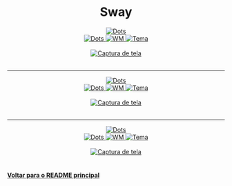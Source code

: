 <h1 align="center">Sway</h1>

<div align="center">
  <a href="https://github.com/jyeno">
    <img alt="Dots" src="https://img.shields.io/badge/usuário-jyeno-%2322252f?style=for-the-badge" />
  </a>
  <br/>
  <a href="https://github.com/jyeno/dotfiles">
    <img alt="Dots" src="https://img.shields.io/badge/dots-%2322252f?style=for-the-badge" />
  </a>
  <a href="https://github.com/swaywm/sway">
    <img alt="WM" src="https://img.shields.io/badge/WM-sway-%2322252f?style=for-the-badge" />
  </a>
  <a href="https://github.com/jyeno/dotfiles">
    <img alt="Tema" src="https://img.shields.io/badge/tema-pallete-%2322252f?style=for-the-badge" />
  </a>
  <br/><br/>
  <a href="https://github.com/jyeno/dotfiles/tree/master/config/sway">
    <img alt="Captura de tela" src="https://raw.githubusercontent.com/jyeno/dotfiles/master/screenshot.png" />
  </a>
  <br/><br/>
</div>

---

<div align="center">
  <a href="https://github.com/mamutal91">
    <img alt="Dots" src="https://img.shields.io/badge/usuário-mamutal91-%2322252f?style=for-the-badge" />
  </a>
  <br/>
  <a href="https://github.com/mamutal91/dotfiles">
    <img alt="Dots" src="https://img.shields.io/badge/dots-%2322252f?style=for-the-badge" />
  </a>
  <a href="https://github.com/swaywm/sway">
    <img alt="WM" src="https://img.shields.io/badge/WM-sway-%2322252f?style=for-the-badge" />
  </a>
  <a href="https://github.com/jyeno/dotfiles">
    <img alt="Tema" src="https://img.shields.io/badge/tema-odin-%2322252f?style=for-the-badge" />
  </a>
  <br/><br/>
  <a href="https://github.com/mamutal91/dotfiles/tree/master/sway/.config/sway">
    <img alt="Captura de tela" src="https://raw.githubusercontent.com/mamutal91/dotfiles/master/screenshot.png" />
  </a>
  <br/><br/>
</div>

---

<div align="center">
  <a href="https://gitlab.com/crzjp">
    <img alt="Dots" src="https://img.shields.io/badge/usuário-crzjp-%2322252f?style=for-the-badge" />
  </a>
  <br/>
  <a href="https://github.com/crzjp/my-dotfiles">
    <img alt="Dots" src="https://img.shields.io/badge/dots-%2322252f?style=for-the-badge" />
  </a>
  <a href="https://github.com/swaywm/sway">
    <img alt="WM" src="https://img.shields.io/badge/WM-sway-%2322252f?style=for-the-badge" />
  </a>
  <a href="https://gitlab.com/crzjp/my-dotfiles">
    <img alt="Tema" src="https://img.shields.io/badge/tema-gruvbox-%2322252f?style=for-the-badge" />
  </a>
  <br/><br/>
  <a href="https://gitlab.com/crzjp/my-dotfiles/-/blob/master/.config/sway/config">
    <img alt="Captura de tela" src="https://gitlab.com/crzjp/my-dotfiles/-/raw/master/.config/sway/sway.png" />
  </a>
  <br/><br/>
</div>

#### [Voltar para o README principal](https://github.com/unixwmbr/unixwmbr)
